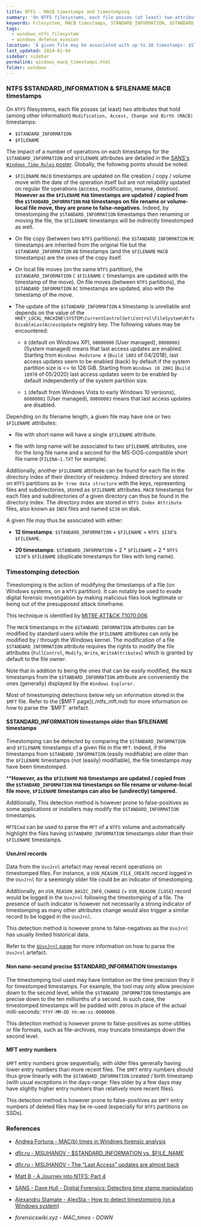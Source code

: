 ```yaml
---
title: NTFS - MACB timestamps and timestomping
summary: 'On NTFS filesystems, each file posses (at least) two attributes that hold (among other information) Modification, Access, Change and Birth (MACB) timestamps: $STANDARD_INFORMATION and $FILENAME attributes.\n\nThe $STANDARD_INFORMATION and $FILENAME timestamps are not updated similarly depending on the operation.\n\nTimestomping is the action of modifying the timestamps of a file, generally to evade detection.\n\nTimestomping may be detected using a number of techniques:\n - Identifying $STANDARD_INFORMATION timestamps older than $FILENAME timestamps.\n - Using UsnJrnl records.\n - Identifying non nano-second precise $STANDARD_INFORMATION timestamps.\n - Using MFT entry numbers.\n\nHowever each technique is prone to false-positives and false-negatives.'
keywords: Filesystem, MACB timestamps, STANDARD_INFORMATION, $STANDARD_INFORMATION, FILENAME, $FILENAME, timestomping
tags:
  - windows_ntfs_filesystem
  - windows_defense_evasion
location: 'A given file may be associated with up to 20 timestamps: $STANDARD_INFORMATION + 2 * $FILENAME + 2 * NTFS $I30 $FILENAME (duplicate $FILENAME for files with short and long names).'
last_updated: 2024-01-04
sidebar: sidebar
permalink: windows_macb_timestamps.html
folder: windows
---
```


### NTFS $STANDARD_INFORMATION & $FILENAME MACB timestamps

On `NTFS` filesystems, each file posses (at least) two attributes that hold
(among other information) `Modification, Access, Change and Birth (MACB)`
timestamps:
  - `$STANDARD_INFORMATION`
  - `$FILENAME`

The impact of a number of operations on each timestamps for the
`$STANDARD_INFORMATION` and `$FILENAME` attributes are detailed in the
[SANS's `Windows Time Rules` poster](https://www.sans.org/security-resources/posters/windows-forensic-analysis/170/download).
Globally, the following points should be noted:

  - `$FILENAME` `MACB` timestamps are updated on file creation / copy / volume
    move with the date of the operation itself but are not reliability updated
    on regular file operations (access, modification, rename, deletion).
    **However as the `$FILENAME` `MAB` timestamps are updated / copied from the
    `$STANDARD_INFORMATION` `MAB` timestamps on file rename or volume-local
    file move, they are prone to false-negatives.** Indeed, by timestomping the
    `$STANDARD_INFORMATION` timestamps then renaming or moving the file, the
    `$FILENAME` timestamps will be indirectly timestomped as well.

  - On file copy (between two `NTFS` partitions): the `$STANDARD_INFORMATION`
    `MC` timestamps are inherited from the original file but the
    `$STANDARD_INFORMATION` `AB` timestamps (and the `$FILENAME` `MACB`
    timestamps) are the ones of the copy itself.

  - On local file moves (on the same `NTFS` partition), the
    `$STANDARD_INFORMATION` `C` `$FILENAME` `C` timestamps are updated with the
    timestamp of the move). On file moves (between `NTFS` partitions), the
    `$STANDARD_INFORMATION` `AC` timestamps are updated, also with the
    timestamp of the move.

  - The update of the `$STANDARD_INFORMATION` `A` timestamp is unreliable and
    depends on the value of the
    `HKEY_LOCAL_MACHINE\SYSTEM\CurrentControlSet\Control\FileSystem\NtfsDisableLastAccessUpdate`
    registry key. The following values may be encountered:

      - `0` (default on Windows XP), `80000000` (User managed), `80000002`
        (System managed) means that last access updates are enabled. Starting
        from `Windows Redstone 4` (`Build 1803` of 04/2018), last access
        updates seem to be enabled (back) by default if the system partition
        size is <= to 128 GiB. Starting from `Windows 10 20H1` (`Build 18970`
        of 05/2020) last access updates seem to be enabled by default
        independently of the system partition size.

      - `1` (default from Windows Vista to early Windows 10 versions),
        `80000001` (User managed), `80000003` means that last access updates
        are disabled.

Depending on its filename length, a given file may have one or two `$FILENAME`
attributes:

  - file with short name will have a single `$FILENAME` attribute.

  - file with long name will be associated to two `$FILENAME` attributes,
    one for the long file name and a second for the MS-DOS-compatible short
    file name (`FILENA~1.TXT` for example).

Additionally, another `$FILENAME` attribute can be found for each file in the
directory index of their directory of residency. Indeed directory are stored
on `NTFS` partitions as `B+ tree data structure` with the keys, representing
files and subdirectories, stored as `$FILENAME` attributes. `MACB` timestamps
for each files and subdirectories of a given directory can thus be found in the
directory index. The directory index are stored in `NTFS Index Attribute`
files, also known as `INDX` files and named `$I30` on disk.

A given file may thus be associated with either:

  - **12 timestamps**: `$STANDARD_INFORMATION` + `$FILENAME` + `NTFS $I30`'s
    `$FILENAME`.

  - **20 timestamps**: `$STANDARD_INFORMATION` + 2 * `$FILENAME` +
    2 * `NTFS $I30`'s `$FILENAME` (duplicate timestamps for files with long
    name).

### Timestomping detection

Timestomping is the action of modifying the timestamps of a file (on Windows
systems, on a `NTFS` partition). It can notably be used to evade digital
forensic investigation by making malicious files look legitimate or being out
of the presupposed attack timeframe.

This technique is identified by
[MITRE ATT&CK T1070.006](https://attack.mitre.org/techniques/T1070/006/).

The `MACB` timestamps in the `$STANDARD_INFORMATION` attributes can be modified
by standard users while the `$FILENAME` attributes can only be modified by /
through the Windows kernel. The modification of a file `$STANDARD_INFORMATION`
attribute requires the rights to modify the file attributes (`FullControl`,
`Modify`, `Write`, `WriteAttributes`) which is granted by default to the file
owner.

Note that in addition to being the ones that can be easily modified, the
`MACB` timestamps from the `$STANDARD_INFORMATION` attribute are conveniently
the ones (generally) displayed by the `Windows Explorer`.

Most of timestomping detections below rely on information stored in the `$MFT`
file. Refer to the [$MFT page](./ntfs_mft.md) for more information on how to
parse the `$MFT` artefact.

#### $STANDARD_INFORMATION timestamps older than $FILENAME timestamps

Timestomping can be detected by comparing the `$STANDARD_INFORMATION` and
`$FILENAME` timestamps of a given file in the `MFT`. Indeed, if the timestamps
from `$STANDARD_INFORMATION` (easily modifiable) are older than the `$FILENAME`
timestamps (not (easily) modifiable), the file timestamps may have been
timestomped.

****However, as the `$FILENAME` `MAB` timestamps are updated / copied from the
`$STANDARD_INFORMATION` `MAB` timestamps on file rename or volume-local file
move, `$FILENAME` timestamps can also be (undirectly) tampered.**

Additionally, This detection method is however prone to false-positives as some
applications or installers may modify the `$STANDARD_INFORMATION` timestamps.

`MFTECmd` can be used to parse the `MFT` of a `NTFS` volume and automatically
highlight the files having `$STANDARD_INFORMATION` timestamps older than their
`$FILENAME` timestamps.

#### UsnJrnl records

Data from the `UsnJrnl` artefact may reveal recent operations on timestomped
files. For instance, a `USN_REASON_FILE_CREATE` record logged in the `UsnJrnl`
for a seemingly older file could be an indicator of timestomping.

Additionally, an `USN_REASON_BASIC_INFO_CHANGE` (+ `USN_REASON_CLOSE`) record
would be logged in the `UsnJrnl` following the timestomping of a file. The
presence of such indicator is however not necessarily a strong indicator of
timestomping as many other attributes change would also trigger a similar
record to be logged in the `UsnJrnl`.

This detection method is however prone to false-negatives as the `UsnJrnl` has
usually limited historical data.

Refer to the [`$UsnJrnl` page](./ntfs_usnjrnl.md) for more information on how
to parse the `UsnJrnl` artefact.

#### Non nano-second precise $STANDARD_INFORMATION timestamps

The timestomping tool used may have limitation on the time precision they
it for timestomped timestamps. For example, the tool may only allow precision
down to the second level, while the `$STANDARD_INFORMATION` timestamps are
precise down to the ten millionths of a second. In such case, the timestomped
timestamps will be padded with zeros in place of the actual milli-seconds:
`YYYY-MM-DD hh:mm:ss.0000000`.

This detection method is however prone to false-positives as some utilities or
file formats, such as file-archives, may truncate timestamps down the second
level.

#### MFT entry numbers

`$MFT` entry numbers grow sequentially, with older files generally having lower
entry numbers than more recent files. The `$MFT` entry numbers should thus grow
linearly with the `$STANDARD_INFORMATION` created / birth timestamp (with usual
exceptions in the days-range: files older by a few days may have slightly
higher entry numbers than relatively more recent files).

This detection method is however prone to false-positives as `$MFT` entry
numbers of deleted files may be re-used (especially for `NTFS` partitions on
SSDs).

### References

  - [Andrea Fortuna - MAC(b) times in Windows forensic analysis](https://andreafortuna.org/2017/10/06/macb-times-in-windows-forensic-analysis/)

  - [dfir.ru - MSUHANOV - $STANDARD_INFORMATION vs. $FILE_NAME](https://dfir.ru/2021/01/10/standard_information-vs-file_name/)

  - [dfir.ru - MSUHANOV - The “Last Access” updates are almost back](https://dfir.ru/2018/12/08/the-last-access-updates-are-almost-back/)

  - [Matt B - A Journey into NTFS: Part 4](https://bromiley.medium.com/a-journey-into-ntfs-part-4-f2865c39ac83)

  - [SANS - Dave Hull - Digital Forensics: Detecting time stamp manipulation](https://www.sans.org/blog/digital-forensics-detecting-time-stamp-manipulation/)

  - [Alexandru Stamate - AlexSta - How to detect timestomping (on a Windows system)](https://alexsta-cybersecurity.com/how-to-detect-timestomping-on-a-windows-system/)

  - *forensicswiki.xyz - MAC_times - DOWN*
